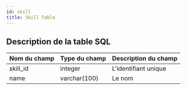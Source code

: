 ```yaml
---
id: skill
title: Skill Table
---
```


## Description de la table SQL

| Nom du champ | Type du champ | Description du champ |
| ------------ | ------------- | -------------------- |
| skill_id     | integer       | L'identifiant unique |
| name         | varchar(100)  | Le nom               |
